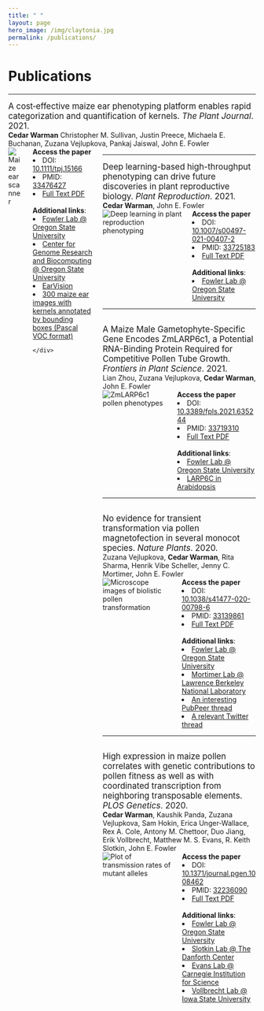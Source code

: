 ```yaml
---
title: " "
layout: page
hero_image: /img/claytonia.jpg
permalink: /publications/
---
```


<div class="container is-max-desktop"><h1>Publications</h1></div>
<div class="container is-max-desktop"><hr>

<div class="container is-max-desktop pb-3" style="font-size: 120% !important;">A cost‐effective maize ear phenotyping platform enables rapid categorization and quantification of kernels.<i> The Plant Journal</i>. 2021.</div>
<div class="container is-max-desktop pb-4"><strong>Cedar Warman</strong> Christopher M. Sullivan, Justin Preece, Michaela E. Buchanan, Zuzana Vejlupkova, Pankaj Jaiswal, John E. Fowler</div>
<div class="columns is-centered">
    <div class="column is-7">
        <img src="/img/warman_2021_plant_journal.jpg" alt="Maize ear scanner">
    </div>
    <div class="column is-5">
        <strong>Access the paper</strong>
        <li>DOI: <a href="https://doi.org/10.1111/tpj.15166" alt = "DOI link: 10.1111/tpj.15166"> 10.1111/tpj.15166</a></li>
        <li>PMID: <a href="https://pubmed.ncbi.nlm.nih.gov/33476427/" alt = "pubmed link: 33476427"> 33476427</a></li>
        <li><a href="https://cedarwarman.github.io/pdf/warman_2021_plant_journal.pdf" alt = "PDF"> Full Text PDF</a></li>
        <br>
        <strong>Additional links</strong>:
        <li><a href="https://bpp.oregonstate.edu/users/john-fowler-jr" alt="Fowler Lab">Fowler Lab @ Oregon State University</a></li>
        <li><a href="https://cgrb.oregonstate.edu/" alt="CGRB">Center for Genome Research and Biocomputing @ Oregon State University</a></li>
        <li><a href="https://github.com/fowler-lab-osu/EarVision" alt="EarVision">EarVision</a></li>
        <li><a href="https://datacommons.cyverse.org/browse/iplant/home/shared/EarVision_maize_kernel_image_data/training_and_validation_images" alt="Training data">300 maize ear images with kernels annotated by bounding boxes (Pascal VOC format)</a></li>
	
    </div>
</div>
<div class="container is-max-desktop"><hr>

<div class="container is-max-desktop pb-3" style="font-size: 120% !important;">Deep learning-based high-throughput phenotyping can drive future discoveries in plant reproductive biology.<i> Plant Reproduction</i>. 2021.</div>
<div class="container is-max-desktop pb-4"><strong>Cedar Warman</strong>, John E. Fowler</div>
<div class="columns is-centered">
    <div class="column is-7">
        <img src="/img/warman_2021_plant_reproduction.jpg" alt="Deep learning in plant reproduction phenotyping">
    </div>
    <div class="column is-5">
        <strong>Access the paper</strong>
        <li>DOI: <a href="https://doi.org/10.1007/s00497-021-00407-2" alt = "DOI link: 10.1007/s00497-021-00407-2"> 10.1007/s00497-021-00407-2</a></li>
        <li>PMID: <a href="https://pubmed.ncbi.nlm.nih.gov/33725183/" alt = "pubmed link: 33725183"> 33725183</a></li>
        <li><a href="https://cedarwarman.github.io/pdf/warman_2021_plant_reproduction.pdf" alt = "PDF"> Full Text PDF</a></li>
        <br>
        <strong>Additional links</strong>:
        <li><a href="https://bpp.oregonstate.edu/users/john-fowler-jr" alt="Fowler Lab">Fowler Lab @ Oregon State University</a></li>
    </div>
</div>
<div class="container is-max-desktop"><hr>

<br>
<div class="container is-max-desktop pb-3" style="font-size: 120% !important;">A Maize Male Gametophyte-Specific Gene Encodes ZmLARP6c1, a Potential RNA-Binding Protein Required for Competitive Pollen Tube Growth.<i> Frontiers in Plant Science</i>. 2021.</div>
<div class="container is-max-desktop pb-4">Lian Zhou, Zuzana Vejlupkova, <strong>Cedar Warman</strong>, John E. Fowler</div>
<div class="columns is-centered">
    <div class="column is-7">
        <img src="/img/zhou_2021_frontiers.jpg" alt="ZmLARP6c1 pollen phenotypes">
    </div>
    <div class="column is-5">
        <strong>Access the paper</strong>
        <li>DOI: <a href="https://doi.org/10.3389/fpls.2021.635244" alt = "DOI link: 10.3389/fpls.2021.635244"> 10.3389/fpls.2021.635244</a></li>
        <li>PMID: <a href="https://pubmed.ncbi.nlm.nih.gov/33719310/" alt = "pubmed link: 33719310"> 33719310</a></li>
        <li><a href="https://cedarwarman.github.io/pdf/zhou_2021_frontiers.pdf" alt = "PDF"> Full Text PDF</a></li>
        <br>
        <strong>Additional links</strong>:
        <li><a href="https://bpp.oregonstate.edu/users/john-fowler-jr" alt="Fowler Lab">Fowler Lab @ Oregon State University</a></li>
        <li><a href="https://www.biorxiv.org/content/10.1101/2020.11.27.401307v1" alt="Arabidopsis larp6c link">LARP6C in Arabidopsis</a></li>
    </div>
</div>
<div class="container is-max-desktop"><hr>

<br>
<div class="container is-max-desktop pb-3" style="font-size: 120% !important;">No evidence for transient transformation via pollen magnetofection in several monocot species.<i> Nature Plants</i>. 2020.</div>
<div class="container is-max-desktop pb-4">Zuzana Vejlupkova, <strong>Cedar Warman</strong>, Rita Sharma, Henrik Vibe Scheller, Jenny C. Mortimer, John E. Fowler</div>
<div class="columns is-centered">
    <div class="column is-7">
        <img src="/img/vejlupkova_2020_nature_plants.jpg" alt="Microscope images of biolistic pollen transformation">
    </div>
    <div class="column is-5">
        <strong>Access the paper</strong>
        <li>DOI: <a href="https://doi.org/10.1038/s41477-020-00798-6" alt = "DOI link: 10.1038/s41477-020-00798-6"> 10.1038/s41477-020-00798-6</a></li>
        <li>PMID: <a href="https://pubmed.ncbi.nlm.nih.gov/33139861/" alt = "pubmed link: 33139861"> 33139861</a></li>
        <li><a href="https://cedarwarman.github.io/pdf/vejlupkova_2020_nature_plants.pdf" alt = "PDF"> Full Text PDF</a></li>
        <br>
        <strong>Additional links</strong>:
        <li><a href="https://bpp.oregonstate.edu/users/john-fowler-jr" alt="Fowler Lab">Fowler Lab @ Oregon State University</a></li>
        <li><a href="https://mortimerlab.org/" alt="Mortimer Lab">Mortimer Lab @ Lawrence Berkeley National Laboratory</a></li>
        <li><a href="https://blog.pubpeer.com/publications/DA5062D071C5813708B4F9B511F9E5" alt="Pubpeer link">An interesting PubPeer thread</a></li>
        <li><a href="https://twitter.com/aeharkess/status/1023763311308021760" alt="Twitter thread">A relevant Twitter thread</a></li>
    </div>
</div>
<div class="container is-max-desktop"><hr>

<br>
<div class="container is-max-desktop pb-3" style="font-size: 120% !important;">High expression in maize pollen correlates with genetic contributions to pollen fitness as well as with coordinated transcription from neighboring transposable elements.<i> PLOS Genetics</i>. 2020.</div>
<div class="container is-max-desktop pb-4"><strong>Cedar Warman</strong>, Kaushik Panda, Zuzana Vejlupkova, Sam Hokin, Erica Unger-Wallace, Rex A. Cole, Antony M. Chettoor, Duo Jiang, Erik Vollbrecht, Matthew M. S. Evans, R. Keith Slotkin, John E. Fowler</div>
<div class="columns is-centered">
	<div class="column is-7">
		<img src="/img/warman_2020_plos_genetics.jpg" alt="Plot of transmission rates of mutant alleles">
	</div>
	<div class="column is-5">
		<strong>Access the paper</strong>
		<li>DOI: <a href="https://doi.org/10.1371/journal.pgen.1008462" alt = "DOI link: 10.1371/journal.pgen.1008462"> 10.1371/journal.pgen.1008462</a></li>
		<li>PMID: <a href="https://pubmed.ncbi.nlm.nih.gov/32236090/" alt = "pubmed link: 32236090"> 32236090</a></li>
		<li><a href="https://cedarwarman.github.io/pdf/warman_2020_plos_genetics.pdf" alt = "PDF"> Full Text PDF</a></li>
		<br>
		<strong>Additional links</strong>:
		<li><a href="https://bpp.oregonstate.edu/users/john-fowler-jr" alt="Fowler Lab">Fowler Lab @ Oregon State University</a></li>
		<li><a href="https://slotkinlab.github.io/" alt="Slotkin Lab">Slotkin Lab @ The Danforth Center</a></li>
		<li><a href="https://dpb.carnegiescience.edu/labs/evans-lab" alt="Evans Lab">Evans Lab @ Carnegie Institution for Science</a></li>
		<li><a href="https://faculty.sites.iastate.edu/vollbrec/" alt="Vollbrecht Lab">Vollbrecht Lab @ Iowa State University</a></li>
	</div>
</div>

